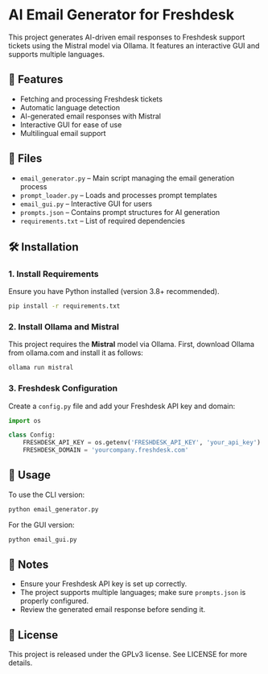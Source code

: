
# AI Email Generator for Freshdesk

This project generates AI-driven email responses to Freshdesk support tickets using the Mistral model via Ollama. It features an interactive GUI and supports multiple languages.

## 📌 Features
- Fetching and processing Freshdesk tickets
- Automatic language detection
- AI-generated email responses with Mistral
- Interactive GUI for ease of use
- Multilingual email support

## 📂 Files
- `email_generator.py` – Main script managing the email generation process
- `prompt_loader.py` – Loads and processes prompt templates
- `email_gui.py` – Interactive GUI for users
- `prompts.json` – Contains prompt structures for AI generation
- `requirements.txt` – List of required dependencies

## 🛠 Installation
### 1. Install Requirements
Ensure you have Python installed (version 3.8+ recommended).

```sh
pip install -r requirements.txt
```

### 2. Install Ollama and Mistral
This project requires the **Mistral** model via Ollama. First, download Ollama from ollama.com and install it as follows:

```sh
ollama run mistral
```

### 3. Freshdesk Configuration
Create a `config.py` file and add your Freshdesk API key and domain:

```python
import os

class Config:
    FRESHDESK_API_KEY = os.getenv('FRESHDESK_API_KEY', 'your_api_key')
    FRESHDESK_DOMAIN = 'yourcompany.freshdesk.com'
```

## 🚀 Usage
To use the CLI version:

```sh
python email_generator.py
```

For the GUI version:

```sh
python email_gui.py
```

## 📌 Notes
- Ensure your Freshdesk API key is set up correctly.
- The project supports multiple languages; make sure `prompts.json` is properly configured.
- Review the generated email response before sending it.

## 📜 License
This project is released under the GPLv3 license. See LICENSE for more details.
